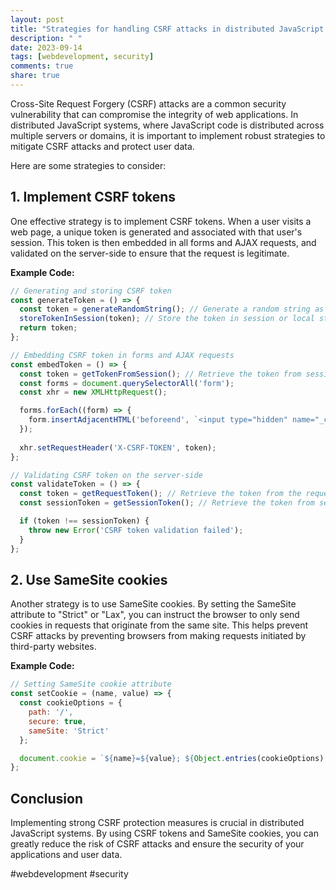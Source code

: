 ```yaml
---
layout: post
title: "Strategies for handling CSRF attacks in distributed JavaScript systems"
description: " "
date: 2023-09-14
tags: [webdevelopment, security]
comments: true
share: true
---
```


Cross-Site Request Forgery (CSRF) attacks are a common security vulnerability that can compromise the integrity of web applications. In distributed JavaScript systems, where JavaScript code is distributed across multiple servers or domains, it is important to implement robust strategies to mitigate CSRF attacks and protect user data.

Here are some strategies to consider:

## 1. Implement CSRF tokens

One effective strategy is to implement CSRF tokens. When a user visits a web page, a unique token is generated and associated with that user's session. This token is then embedded in all forms and AJAX requests, and validated on the server-side to ensure that the request is legitimate.

**Example Code:**

```javascript
// Generating and storing CSRF token
const generateToken = () => {
  const token = generateRandomString(); // Generate a random string as a token
  storeTokenInSession(token); // Store the token in session or local storage
  return token;
};

// Embedding CSRF token in forms and AJAX requests
const embedToken = () => {
  const token = getTokenFromSession(); // Retrieve the token from session or local storage
  const forms = document.querySelectorAll('form');
  const xhr = new XMLHttpRequest();

  forms.forEach((form) => {
    form.insertAdjacentHTML('beforeend', `<input type="hidden" name="_csrf_token" value="${token}" />`);
  });
  
  xhr.setRequestHeader('X-CSRF-TOKEN', token);
};

// Validating CSRF token on the server-side
const validateToken = () => {
  const token = getRequestToken(); // Retrieve the token from the request
  const sessionToken = getSessionToken(); // Retrieve the token from session or local storage

  if (token !== sessionToken) {
    throw new Error('CSRF token validation failed');
  }
};
```

## 2. Use SameSite cookies

Another strategy is to use SameSite cookies. By setting the SameSite attribute to "Strict" or "Lax", you can instruct the browser to only send cookies in requests that originate from the same site. This helps prevent CSRF attacks by preventing browsers from making requests initiated by third-party websites.

**Example Code:**

```javascript
// Setting SameSite cookie attribute
const setCookie = (name, value) => {
  const cookieOptions = {
    path: '/',
    secure: true,
    sameSite: 'Strict'
  };

  document.cookie = `${name}=${value}; ${Object.entries(cookieOptions).map(([key, value]) => `${key}=${value}`).join('; ')}`;
};
```

## Conclusion

Implementing strong CSRF protection measures is crucial in distributed JavaScript systems. By using CSRF tokens and SameSite cookies, you can greatly reduce the risk of CSRF attacks and ensure the security of your applications and user data.

#webdevelopment #security